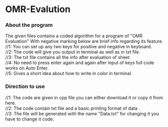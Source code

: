 # OMR-Evalution
### About the program
The given files contains a coded algorithm for a program of "OMR Evaluation" With negative marking below are brief info regarding its feature.<br/>
//1: You can set up any two keys for positive and negative in keyboard.<br/> 
//2: The code will give you output in terminal as well as in txt file.<br/>
//3: The txt file contains all the info after evaluation of sheet.<br/> 
//4: No need to press enter again and again after input of keys full code works on Auto Enter.<br/> 
//5: Gives a short idea about how to write in color in terminal.<br/>

### Direction to use 
//1: The code are given in cpp file you can either download it or copy it from here.<br/>
//2: The code contain txt file and a basic printing format of data .<br/>
//3: The file will be generated with the name "Data.txt" for changing it you have to change it code.<br/>
